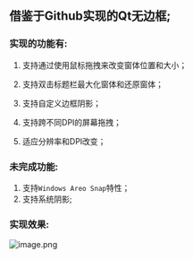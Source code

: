 ## 借鉴于Github实现的Qt无边框;



### 实现的功能有:

1. 支持通过使用鼠标拖拽来改变窗体位置和大小；

2. 支持双击标题栏最大化窗体和还原窗体；

3. 支持自定义边框阴影；
4. 支持跨不同DPI的屏幕拖拽；

5. 适应分辨率和DPI改变；

### 未完成功能:

1. 支持`Windows Areo Snap`特性；
2. 支持系统阴影;



### 实现效果:

![image.png](https://cdn.nlark.com/yuque/0/2021/png/2883810/1623413845161-5dcc1005-0ea4-4464-99da-69d938a4a70e.png)
